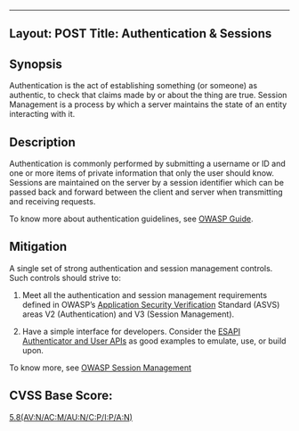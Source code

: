 

---
Layout: POST
Title: Authentication & Sessions
---

Synopsis
---------------
Authentication is the act of establishing something (or someone) as authentic, to check that claims made by or about the thing are true. Session Management is a process by which a server maintains the state of an entity interacting with it.

Description
-----------------
Authentication is commonly performed by submitting a username or ID and one or more items of private information that only the user should know. 
Sessions are maintained on the server by a session identifier which can be passed back and forward between the client and server when transmitting and receiving requests. 

To know more about authentication guidelines, see [OWASP Guide](https://www.owasp.org/index.php/Guide_to_Authentication).

Mitigation
---------------
A single set of strong authentication and session management controls. Such controls should strive to:

1) Meet all the authentication and session management requirements defined in OWASP’s [Application Security Verification](https://www.owasp.org/index.php/ASVS)  Standard (ASVS) areas V2 (Authentication) and V3 (Session Management).

2) Have a simple interface for developers. Consider the [ESAPI Authenticator and User APIs](http://owasp-esapi-java.googlecode.com/svn/trunk_doc/latest/org/owasp/esapi/Authenticator.html) as good examples to emulate, use, or build upon.

To know more, see
[OWASP Session Management](https://www.owasp.org/index.php/Session_Management_Cheat_Sheet)

CVSS Base Score:
----------------------------
[5.8(AV:N/AC:M/AU:N/C:P/I:P/A:N)](http://nvd.nist.gov/cvss.cfm?vector=(AV:N/AC:M/AU:N/C:P/I:P/A:N&version=2.0))

